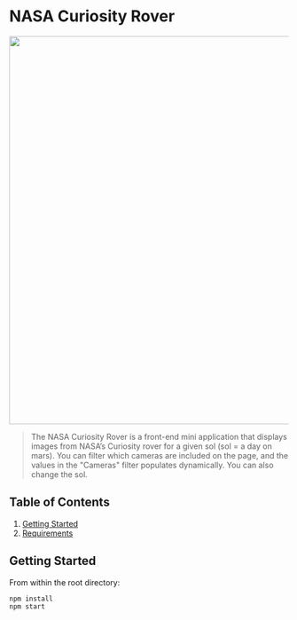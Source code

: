 # NASA Curiosity Rover  

<p align='center'>
  <img src="https://github.com/wendy-wm-wu/NASA_curiosity_rover/blob/master/nasa_curiosity_rover.gif" width="700px" align="center"/>
</p> 

> The NASA Curiosity Rover is a front-end mini application that displays images from NASA’s Curiosity rover for a given sol (sol = a day on mars). You can filter which cameras are included on the page, and the values in the "Cameras" filter populates dynamically. You can also change the sol. 

## Table of Contents

1. [Getting Started](#getting-started)
2. [Requirements](#requirements)

## Getting Started

From within the root directory:

```sh
npm install
npm start
```